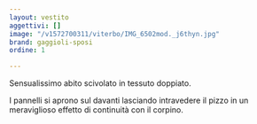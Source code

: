 ```yaml
---
layout: vestito
aggettivi: []
image: "/v1572700311/viterbo/IMG_6502mod._j6thyn.jpg"
brand: gaggioli-sposi
ordine: 1

---
```

Sensualissimo abito scivolato in tessuto doppiato. 

I pannelli si aprono sul davanti lasciando intravedere il pizzo in un meraviglioso effetto di continuità con il corpino.